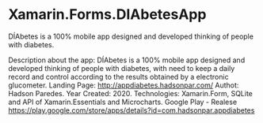 # Xamarin.Forms.DIAbetesApp
DÍAbetes is a 100% mobile app designed and developed thinking of people with diabetes.

Description about the app: DÍAbetes is a 100% mobile app designed and developed thinking of people with diabetes, with need to keep a daily record and control according to the results obtained by a electronic glucometer.
Landing Page: http://appdiabetes.hadsonpar.com/
Authot: Hadson Paredes.
Year Created: 2020.
Technologies: Xamarin.Form, SQLite and API of Xamarin.Essentials and Microcharts.
Google Play - Realese https://play.google.com/store/apps/details?id=com.hadsonpar.appdiabetes
